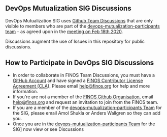 ## DevOps Mutualization SIG Discussions

DevOps Mutualization SIG uses [Github Team Discussions](https://odp.finos.org/docs/project-collaboration#github-team-discussions) 
that are only visible to members who are part of the [devops-mutualization-participants team](https://github.com/orgs/finos/teams/devops-mutualization-participants/) -
as agreed upon in the [meeting on Feb 18th 2020](https://github.com/finos/devops-mutualization/issues/18).

Discussions augment the use of Issues in this repository for public discussions. 

## How to Participate in DevOps SIG Discussions
- In order to collaborate in FINOS Team Discussions, you must have a [GitHub Account](https://github.com/) and have signed a [FINOS Contributor License Agreement (CLA)](https://finosfoundation.atlassian.net/wiki/spaces/FINOS/pages/75530375/Contribution+Compliance+Requirements#ContributionComplianceRequirements-ContributorLicenseAgreement). Please email help@finos.org for help and more information.
- If you're are not a member of the [FINOS Github Organisation](https://github.com/orgs/finos/people), email help@finos.org and request an invitation to join from the FINOS team.
- If you are a member of the [devops-mutualization-participants Team](https://github.com/orgs/finos/teams/devops-mutualization-participants/) for the SIG, please email Amol Shukla or Anders Wallgren so they can add you.
- Once you are in the [devops-mutualization-participants Team](https://github.com/orgs/finos/teams/devops-mutualization-participants/) for the SIG] now view or see Discussions



